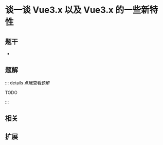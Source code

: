 # 谈一谈 Vue3.x 以及 Vue3.x 的一些新特性


## 题干

- 



## 题解

::: details 点我查看题解

  TODO

:::



## 相关



## 扩展
